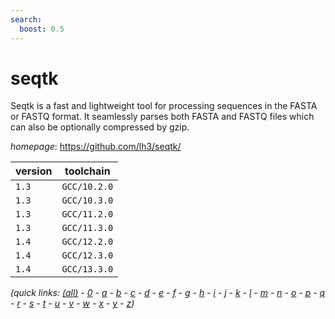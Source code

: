 ```yaml
---
search:
  boost: 0.5
---
```

# seqtk

Seqtk is a fast and lightweight tool for processing sequences in the FASTA or FASTQ format.  It seamlessly parses both FASTA and FASTQ files which can also be optionally compressed by gzip.

*homepage*: <https://github.com/lh3/seqtk/>

version | toolchain
--------|----------
``1.3`` | ``GCC/10.2.0``
``1.3`` | ``GCC/10.3.0``
``1.3`` | ``GCC/11.2.0``
``1.3`` | ``GCC/11.3.0``
``1.4`` | ``GCC/12.2.0``
``1.4`` | ``GCC/12.3.0``
``1.4`` | ``GCC/13.3.0``


*(quick links: [(all)](../index.md) - [0](../0/index.md) - [a](../a/index.md) - [b](../b/index.md) - [c](../c/index.md) - [d](../d/index.md) - [e](../e/index.md) - [f](../f/index.md) - [g](../g/index.md) - [h](../h/index.md) - [i](../i/index.md) - [j](../j/index.md) - [k](../k/index.md) - [l](../l/index.md) - [m](../m/index.md) - [n](../n/index.md) - [o](../o/index.md) - [p](../p/index.md) - [q](../q/index.md) - [r](../r/index.md) - [s](../s/index.md) - [t](../t/index.md) - [u](../u/index.md) - [v](../v/index.md) - [w](../w/index.md) - [x](../x/index.md) - [y](../y/index.md) - [z](../z/index.md))*

